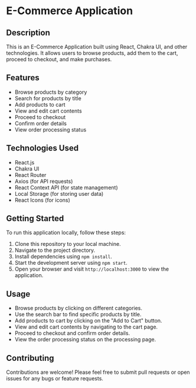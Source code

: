 # E-Commerce Application

## Description
This is an E-Commerce Application built using React, Chakra UI, and other technologies. It allows users to browse products, add them to the cart, proceed to checkout, and make purchases.

## Features
- Browse products by category
- Search for products by title
- Add products to cart
- View and edit cart contents
- Proceed to checkout
- Confirm order details
- View order processing status

## Technologies Used
- React.js
- Chakra UI
- React Router
- Axios (for API requests)
- React Context API (for state management)
- Local Storage (for storing user data)
- React Icons (for icons)

## Getting Started
To run this application locally, follow these steps:

1. Clone this repository to your local machine.
2. Navigate to the project directory.
3. Install dependencies using `npm install`.
4. Start the development server using `npm start`.
5. Open your browser and visit `http://localhost:3000` to view the application.

## Usage
- Browse products by clicking on different categories.
- Use the search bar to find specific products by title.
- Add products to cart by clicking on the "Add to Cart" button.
- View and edit cart contents by navigating to the cart page.
- Proceed to checkout and confirm order details.
- View the order processing status on the processing page.


## Contributing
Contributions are welcome! Please feel free to submit pull requests or open issues for any bugs or feature requests.

